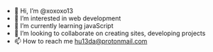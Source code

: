 - 👋 Hi, I’m @xoxoxo13
- 👀 I’m interested in web development
- 🌱 I’m currently learning javaScript
- 💞️ I’m looking to collaborate on creating sites, developing projects
- 📫 How to reach me hu13da@protonmail.com

<!---
xoxoxo13/xoxoxo13 is a ✨ special ✨ repository because its `README.md` (this file) appears on your GitHub profile.
You can click the Preview link to take a look at your changes.
--->
